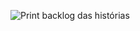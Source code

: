 ![Print backlog das histórias](https://cdn.discordapp.com/attachments/1275962570271887444/1281684344670392402/image.png?ex=66dc9d10&is=66db4b90&hm=8391ce6aed1ee3e15009bdbadc13e59d898672999c83d192aed8c1efcb2b22a8&)
